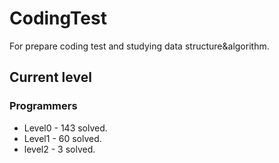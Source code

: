 # CodingTest

For prepare coding test and studying data structure&algorithm.

## Current level

### Programmers

- Level0 - 143 solved.
- Level1 - 60 solved.
- level2 - 3 solved.
